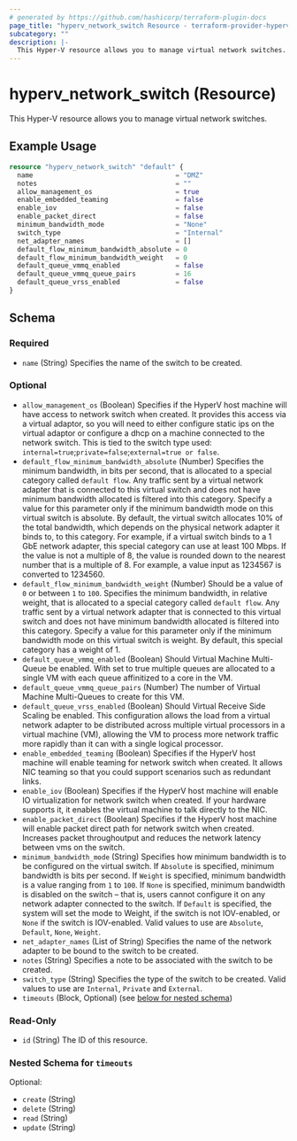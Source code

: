```yaml
---
# generated by https://github.com/hashicorp/terraform-plugin-docs
page_title: "hyperv_network_switch Resource - terraform-provider-hyperv"
subcategory: ""
description: |-
  This Hyper-V resource allows you to manage virtual network switches.
---
```


# hyperv_network_switch (Resource)

This Hyper-V resource allows you to manage virtual network switches.

## Example Usage

```terraform
resource "hyperv_network_switch" "default" {
  name                                    = "DMZ"
  notes                                   = ""
  allow_management_os                     = true
  enable_embedded_teaming                 = false
  enable_iov                              = false
  enable_packet_direct                    = false
  minimum_bandwidth_mode                  = "None"
  switch_type                             = "Internal"
  net_adapter_names                       = []
  default_flow_minimum_bandwidth_absolute = 0
  default_flow_minimum_bandwidth_weight   = 0
  default_queue_vmmq_enabled              = false
  default_queue_vmmq_queue_pairs          = 16
  default_queue_vrss_enabled              = false
}
```

<!-- schema generated by tfplugindocs -->
## Schema

### Required

- `name` (String) Specifies the name of the switch to be created.

### Optional

- `allow_management_os` (Boolean) Specifies if the HyperV host machine will have access to network switch when created. It provides this access via a virtual adaptor, so you will need to either configure static ips on the virtual adaptor or configure a dhcp on a machine connected to the network switch. This is tied to the switch type used: `internal=true`;`private=false`;`external=true or false`.
- `default_flow_minimum_bandwidth_absolute` (Number) Specifies the minimum bandwidth, in bits per second, that is allocated to a special category called `default flow`. Any traffic sent by a virtual network adapter that is connected to this virtual switch and does not have minimum bandwidth allocated is filtered into this category. Specify a value for this parameter only if the minimum bandwidth mode on this virtual switch is absolute. By default, the virtual switch allocates 10% of the total bandwidth, which depends on the physical network adapter it binds to, to this category. For example, if a virtual switch binds to a 1 GbE network adapter, this special category can use at least 100 Mbps. If the value is not a multiple of 8, the value is rounded down to the nearest number that is a multiple of 8. For example, a value input as 1234567 is converted to 1234560.
- `default_flow_minimum_bandwidth_weight` (Number) Should be a value of `0` or between `1` to `100`. Specifies the minimum bandwidth, in relative weight, that is allocated to a special category called `default flow`. Any traffic sent by a virtual network adapter that is connected to this virtual switch and does not have minimum bandwidth allocated is filtered into this category. Specify a value for this parameter only if the minimum bandwidth mode on this virtual switch is weight. By default, this special category has a weight of 1.
- `default_queue_vmmq_enabled` (Boolean) Should Virtual Machine Multi-Queue be enabled. With set to true multiple queues are allocated to a single VM with each queue affinitized to a core in the VM.
- `default_queue_vmmq_queue_pairs` (Number) The number of Virtual Machine Multi-Queues to create for this VM.
- `default_queue_vrss_enabled` (Boolean) Should Virtual Receive Side Scaling be enabled. This configuration allows the load from a virtual network adapter to be distributed across multiple virtual processors in a virtual machine (VM), allowing the VM to process more network traffic more rapidly than it can with a single logical processor.
- `enable_embedded_teaming` (Boolean) Specifies if the HyperV host machine will enable teaming for network switch when created. It allows NIC teaming so that you could support scenarios such as redundant links.
- `enable_iov` (Boolean) Specifies if the HyperV host machine will enable IO virtualization for network switch when created. If your hardware supports it, it enables the virtual machine to talk directly to the NIC.
- `enable_packet_direct` (Boolean) Specifies if the HyperV host machine will enable packet direct path for network switch when created. Increases packet throughoutput and reduces the network latency between vms on the switch.
- `minimum_bandwidth_mode` (String) Specifies how minimum bandwidth is to be configured on the virtual switch. If `Absolute` is specified, minimum bandwidth is bits per second. If `Weight` is specified, minimum bandwidth is a value ranging from `1` to `100`. If `None` is specified, minimum bandwidth is disabled on the switch – that is, users cannot configure it on any network adapter connected to the switch. If `Default` is specified, the system will set the mode to Weight, if the switch is not IOV-enabled, or `None` if the switch is IOV-enabled. Valid values to use are `Absolute`, `Default`, `None`, `Weight`.
- `net_adapter_names` (List of String) Specifies the name of the network adapter to be bound to the switch to be created.
- `notes` (String) Specifies a note to be associated with the switch to be created.
- `switch_type` (String) Specifies the type of the switch to be created. Valid values to use are `Internal`, `Private` and `External`.
- `timeouts` (Block, Optional) (see [below for nested schema](#nestedblock--timeouts))

### Read-Only

- `id` (String) The ID of this resource.

<a id="nestedblock--timeouts"></a>
### Nested Schema for `timeouts`

Optional:

- `create` (String)
- `delete` (String)
- `read` (String)
- `update` (String)


